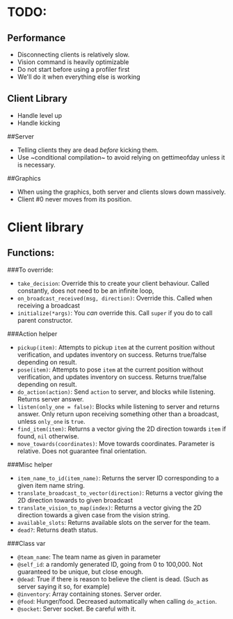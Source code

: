 # TODO:
## Performance
- Disconnecting clients is relatively slow. 
- Vision command is heavily optimizable
- Do not start before using a profiler first
- We'll do it when everything else is working

## Client Library
- Handle level up
- Handle kicking

##Server
- Telling clients they are dead *before* kicking them. 
- Use ~conditional compilation~ to avoid relying on gettimeofday unless it is necessary.

##Graphics
- When using the graphics, both server and clients slows down massively.
- Client #0 never moves from its position.

# Client library
## Functions:

###To override:
- `take_decision`: Override this to create your client behaviour. Called constantly, does not need to be an infinite loop,
- `on_broadcast_received(msg, direction)`: Override this. Called when receiving a broadcast
- `initialize(*args)`: You *can* override this. Call `super` if you do to call parent constructor.

###Action helper
- `pickup(item)`: Attempts to pickup `item` at the current position without verification, and updates inventory on success. Returns true/false depending on result.
- `pose(item)`:  Attempts to pose `item` at the current position without verification, and updates inventory on success. Returns true/false depending on result.
- `do_action(action)`: Send `action` to server, and blocks while listening. Returns server answer.
- `listen(only_one = false)`: Blocks while listening to server and returns answer. Only return upon receiving something other than a broadcast, unless `only_one` is `true`.
- `find_item(item)`: Returns a vector giving the 2D direction towards `item` if found, `nil` otherwise.
- `move_towards(coordinates)`: Move towards coordinates. Parameter is relative. Does not guarantee final orientation.

###Misc helper
- `item_name_to_id(item_name)`: Returns the server ID corresponding to a given item name string.
- `translate_broadcast_to_vector(direction)`: Returns a vector giving the 2D direction towards to given broadcast
- `translate_vision_to_map(index)`: Returns a vector giving the 2D direction towards a given case from the vision string.
- `available_slots`: Returns available slots on the server for the team.
- `dead?`: Returns death status.

###Class var
- `@team_name`: The team name as given in parameter
- `@self_id`: a randomly generated ID, going from 0 to 100,000. Not guaranteed to be unique, but close enough.
- `@dead`: True if there is reason to believe the client is dead. (Such as server saying it so, for example)
- `@inventory`: Array containing stones. Server order. 
- `@food`: Hunger/food. Decreased automatically when calling `do_action`.
- `@socket`: Server socket. Be careful with it.
